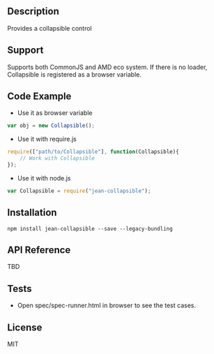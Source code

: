## Description

Provides a collapsible control 

## Support
Supports both CommonJS and AMD eco system. If there is no loader, Collapsible is registered as a browser variable.

## Code Example
- Use it as browser variable
```js
var obj = new Collapsible();
```
- Use it with require.js
```js
require(["path/to/Collapsible"], function(Collapsible){
    // Work with Collapsible
});
```
- Use it with node.js
```js
var Collapsible = require("jean-collapsible");
```
## Installation

`npm install jean-collapsible --save --legacy-bundling`

## API Reference

TBD

## Tests

- Open spec/spec-runner.html in browser to see the test cases.

## License

MIT